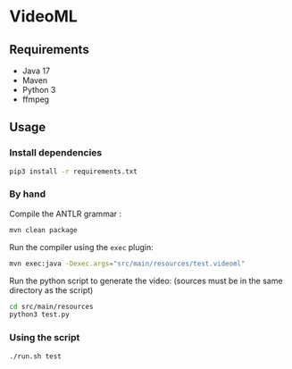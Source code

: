 # VideoML

## Requirements

- Java 17
- Maven
- Python 3
- ffmpeg

## Usage 

### Install dependencies

```bash
pip3 install -r requirements.txt
```

### By hand

Compile the ANTLR grammar :
```bash
mvn clean package
```

Run the compiler using the `exec` plugin:
```bash
mvn exec:java -Dexec.args="src/main/resources/test.videoml"
```

Run the python script to generate the video: (sources must be in the same directory as the script)
```bash
cd src/main/resources
python3 test.py
```

### Using the script

```bash
./run.sh test
```
